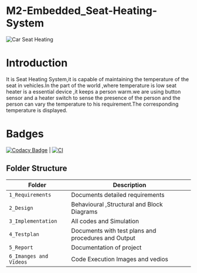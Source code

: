 # M2-Embedded_Seat-Heating-System

![Car Seat Heating](https://user-images.githubusercontent.com/94288413/144062397-c950f78f-f17e-42ae-aa92-14c4fa816ef4.jpg)

# Introduction
It is Seat Heating System,it is capable of maintaining the temperature of the seat in vehicles.In the part of the world ,where temperature is low seat heater is a essential device ,it keeps a person warm.we are using button sensor and a heater switch to sense the presence of the person and the person can vary the temperature to his requirement.The corresponding temperature is displayed.

# Badges 
[![Codacy Badge](https://app.codacy.com/project/badge/Grade/071bdedb6857447ba43063d2e30b0668)](https://www.codacy.com/gh/vkagar/M2-Embedded_Seat-Heating-System/dashboard?utm_source=github.com&amp;utm_medium=referral&amp;utm_content=vkagar/M2-Embedded_Seat-Heating-System&amp;utm_campaign=Badge_Grade) | [![CI](https://github.com/vkagar/M2-Embedded_Seat-Heating-System/actions/workflows/main.yml/badge.svg)](https://github.com/vkagar/M2-Embedded_Seat-Heating-System/actions/workflows/main.yml)


## Folder Structure
Folder                   | Description
-------------------------| -----------------------------------------
`1_Requirements`         | Documents detailed requirements
`2_Design`         | Behavioural ,Structural and Block Diagrams
`3_Implementation`     | All codes and Simulation
`4_Testplan`       | Documents with test plans and procedures and Output
`5_Report`               | Documentation of project
`6_Imanges and Videos`      | Code Execution Images and vedios
